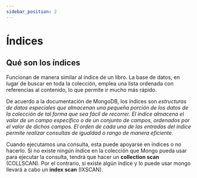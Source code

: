 ```yaml
---
sidebar_position: 2
---
```


# Índices

## Qué son los índices
Funcionan de manera similar al índice de un libro. La base de datos, en lugar de buscar en toda la colección, emplea una lista ordenada con referencias al contenido, lo que permite ir mucho más rápido.

De acuerdo a la documentación de MongoDB, los índices son *estructuras de datos especiales que almacenan una pequeña porción de los datos de la colección de tal forma que sea fácil de recorrer. El índice almacena el valor de un campo específico o de un conjunto de campos, ordenados por el valor de dichos campos. El orden de cada una de las entradas del índice permite realizar consultas de igualdad o rango de manera eficiente.*

Cuando ejecutamos una consulta, esta puede apoyarse en índices o no hacerlo. Si no existe ningún índice en la colección que Mongo pueda usar para ejecutar la consulta, tendrá que hacer un **collection scan** (COLLSCAN). Por el contrario, si existe algún índice y lo puede usar mongo llevará a cabo un **index scan** (IXSCAN).